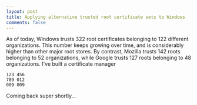 ```yaml
---
layout: post
title: Applying alternative trusted root certificate sets to Windows
comments: false
---
```


As of today, Windows trusts 322 root certificates belonging to 122 different organizations. This number keeps growing over time, and is 
considerably higher than other major root stores. By contrast, Mozilla trusts 142 roots belonging to 52 organizations, while Google trusts 127 roots belonging to 48 organizations. 
I've built a certificate manager

    123 456
    789 012
    009 009

Coming back super shortly...
